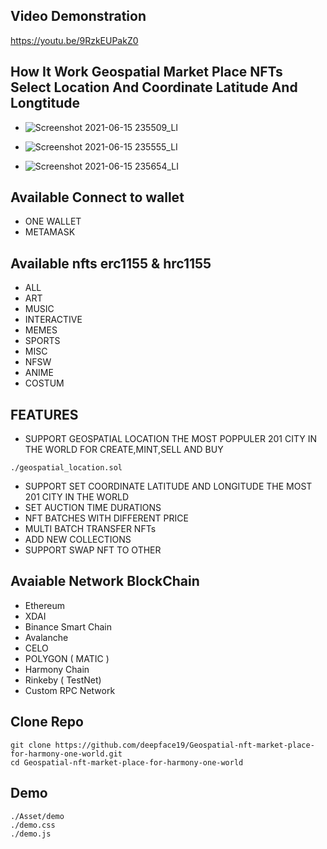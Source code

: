 ## Video Demonstration
https://youtu.be/9RzkEUPakZ0
## How It Work Geospatial Market Place NFTs Select Location And Coordinate Latitude And Longtitude
- ![Screenshot 2021-06-15 235509_LI](https://user-images.githubusercontent.com/59292798/122180855-03041880-ceb3-11eb-8ed0-18b9a2ab2eda.jpg)

- ![Screenshot 2021-06-15 235555_LI](https://user-images.githubusercontent.com/59292798/122180857-04354580-ceb3-11eb-90d0-aea2fe33f252.jpg)

- ![Screenshot 2021-06-15 235654_LI](https://user-images.githubusercontent.com/59292798/122180863-05667280-ceb3-11eb-815d-41443e2800a3.jpg)


## Available Connect to wallet
- ONE WALLET
- METAMASK

## Available nfts erc1155 & hrc1155
- ALL
- ART
- MUSIC
- INTERACTIVE
- MEMES
- SPORTS
- MISC
- NFSW
- ANIME
- COSTUM

## FEATURES
- SUPPORT GEOSPATIAL LOCATION THE MOST POPPULER 201 CITY IN THE WORLD FOR CREATE,MINT,SELL AND BUY
``` 
./geospatial_location.sol
```
- SUPPORT SET COORDINATE LATITUDE AND LONGITUDE THE MOST 201 CITY IN THE WORLD
- SET AUCTION TIME DURATIONS
- NFT BATCHES WITH DIFFERENT PRICE
- MULTI BATCH TRANSFER NFTs
- ADD NEW COLLECTIONS
- SUPPORT SWAP NFT TO OTHER 

## Avaiable Network BlockChain
- Ethereum
- XDAI
- Binance Smart Chain
- Avalanche
- CELO
- POLYGON ( MATIC )
- Harmony Chain
- Rinkeby ( TestNet)
- Custom RPC Network

## Clone Repo
```
git clone https://github.com/deepface19/Geospatial-nft-market-place-for-harmony-one-world.git
cd Geospatial-nft-market-place-for-harmony-one-world
```
## Demo 
```
./Asset/demo
./demo.css
./demo.js
```
